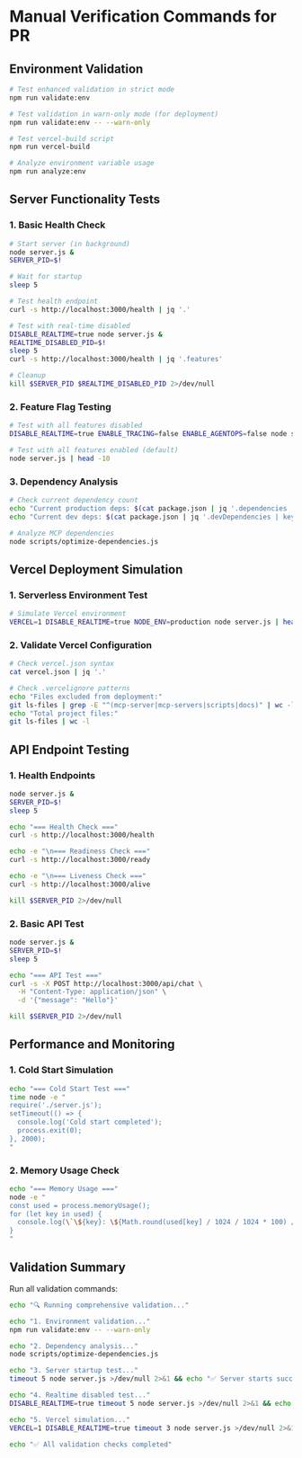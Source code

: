 # Manual Verification Commands for PR

## Environment Validation
```bash
# Test enhanced validation in strict mode
npm run validate:env

# Test validation in warn-only mode (for deployment)
npm run validate:env -- --warn-only

# Test vercel-build script
npm run vercel-build

# Analyze environment variable usage
npm run analyze:env
```

## Server Functionality Tests

### 1. Basic Health Check
```bash
# Start server (in background)
node server.js &
SERVER_PID=$!

# Wait for startup
sleep 5

# Test health endpoint
curl -s http://localhost:3000/health | jq '.'

# Test with real-time disabled
DISABLE_REALTIME=true node server.js &
REALTIME_DISABLED_PID=$!
sleep 5
curl -s http://localhost:3000/health | jq '.features'

# Cleanup
kill $SERVER_PID $REALTIME_DISABLED_PID 2>/dev/null
```

### 2. Feature Flag Testing
```bash
# Test with all features disabled
DISABLE_REALTIME=true ENABLE_TRACING=false ENABLE_AGENTOPS=false node server.js | head -10

# Test with all features enabled (default)
node server.js | head -10
```

### 3. Dependency Analysis
```bash
# Check current dependency count
echo "Current production deps: $(cat package.json | jq '.dependencies | keys | length')"
echo "Current dev deps: $(cat package.json | jq '.devDependencies | keys | length')"

# Analyze MCP dependencies
node scripts/optimize-dependencies.js
```

## Vercel Deployment Simulation

### 1. Serverless Environment Test
```bash
# Simulate Vercel environment
VERCEL=1 DISABLE_REALTIME=true NODE_ENV=production node server.js | head -20
```

### 2. Validate Vercel Configuration
```bash
# Check vercel.json syntax
cat vercel.json | jq '.'

# Check .vercelignore patterns
echo "Files excluded from deployment:"
git ls-files | grep -E "^(mcp-server|mcp-servers|scripts|docs)" | wc -l
echo "Total project files:"
git ls-files | wc -l
```

## API Endpoint Testing

### 1. Health Endpoints
```bash
node server.js &
SERVER_PID=$!
sleep 5

echo "=== Health Check ==="
curl -s http://localhost:3000/health

echo -e "\n=== Readiness Check ==="
curl -s http://localhost:3000/ready

echo -e "\n=== Liveness Check ==="
curl -s http://localhost:3000/alive

kill $SERVER_PID 2>/dev/null
```

### 2. Basic API Test
```bash
node server.js &
SERVER_PID=$!
sleep 5

echo "=== API Test ==="
curl -s -X POST http://localhost:3000/api/chat \
  -H "Content-Type: application/json" \
  -d '{"message": "Hello"}'

kill $SERVER_PID 2>/dev/null
```

## Performance and Monitoring

### 1. Cold Start Simulation
```bash
echo "=== Cold Start Test ==="
time node -e "
require('./server.js');
setTimeout(() => {
  console.log('Cold start completed');
  process.exit(0);
}, 2000);
"
```

### 2. Memory Usage Check
```bash
echo "=== Memory Usage ==="
node -e "
const used = process.memoryUsage();
for (let key in used) {
  console.log(\`\${key}: \${Math.round(used[key] / 1024 / 1024 * 100) / 100} MB\`);
}
"
```

## Validation Summary

Run all validation commands:
```bash
echo "🔍 Running comprehensive validation..."

echo "1. Environment validation..."
npm run validate:env -- --warn-only

echo "2. Dependency analysis..."
node scripts/optimize-dependencies.js

echo "3. Server startup test..."
timeout 5 node server.js >/dev/null 2>&1 && echo "✅ Server starts successfully" || echo "❌ Server startup failed"

echo "4. Realtime disabled test..."
DISABLE_REALTIME=true timeout 5 node server.js >/dev/null 2>&1 && echo "✅ Realtime disabled mode works" || echo "❌ Realtime disabled mode failed"

echo "5. Vercel simulation..."
VERCEL=1 DISABLE_REALTIME=true timeout 3 node server.js >/dev/null 2>&1 && echo "✅ Vercel simulation works" || echo "❌ Vercel simulation failed"

echo "✅ All validation checks completed"
```